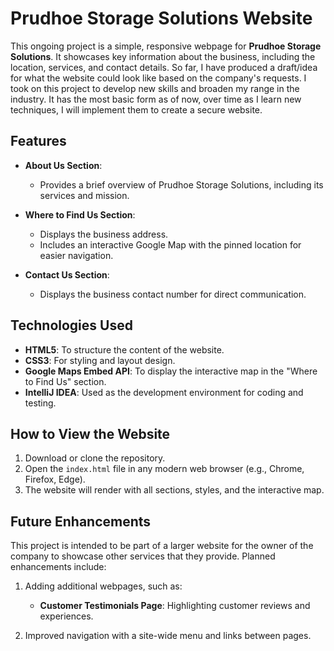 # Prudhoe Storage Solutions Website

This ongoing project is a simple, responsive webpage for **Prudhoe Storage Solutions**. It showcases key information about the business, including the location, services, and contact details. So far, I have produced a draft/idea for what the website could look like based on the company's requests. I took on this project to develop new skills and broaden my range in the industry.  It has the most basic form as of now, over time as I learn new techniques, I will implement them to create a secure website. 

## Features

- **About Us Section**:
  - Provides a brief overview of Prudhoe Storage Solutions, including its services and mission.
  
- **Where to Find Us Section**:
  - Displays the business address.
  - Includes an interactive Google Map with the pinned location for easier navigation.

- **Contact Us Section**:
  - Displays the business contact number for direct communication.

## Technologies Used

- **HTML5**: To structure the content of the website.
- **CSS3**: For styling and layout design.
- **Google Maps Embed API**: To display the interactive map in the "Where to Find Us" section.
- **IntelliJ IDEA**: Used as the development environment for coding and testing.

## How to View the Website

1. Download or clone the repository.
2. Open the `index.html` file in any modern web browser (e.g., Chrome, Firefox, Edge).
3. The website will render with all sections, styles, and the interactive map.

## Future Enhancements

This project is intended to be part of a larger website for the owner of the company to showcase other services that they provide. Planned enhancements include:

1. Adding additional webpages, such as:
   - **Customer Testimonials Page**: Highlighting customer reviews and experiences.

2. Improved navigation with a site-wide menu and links between pages.


